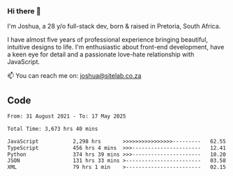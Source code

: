### Hi there 👋

I'm Joshua, a 28 y/o full-stack dev, born & raised in Pretoria, South Africa. 

I have almost five years of professional experience bringing beautiful, intuitive designs to life. I'm enthusiastic about front-end development, have a keen eye for detail and a passionate love-hate relationship with JavaScript.

📫 You can reach me on: joshua@sitelab.co.za

## **Code**

<!--START_SECTION:waka-->

```txt
From: 31 August 2021 - To: 17 May 2025

Total Time: 3,673 hrs 40 mins

JavaScript           2,298 hrs       >>>>>>>>>>>>>>>>---------   62.55 %
TypeScript           456 hrs 4 mins  >>>----------------------   12.41 %
Python               374 hrs 39 mins >>>----------------------   10.20 %
JSON                 131 hrs 33 mins >------------------------   03.58 %
XML                  79 hrs 1 min    >------------------------   02.15 %
```

<!--END_SECTION:waka-->
